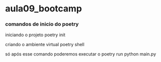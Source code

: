 # aula09_bootcamp

### comandos de inicio do poetry
iniciando o projeto
poetry init

criando o ambiente virtual
poetry shell


só após esse comando poderemos executar o poetry run python main.py

